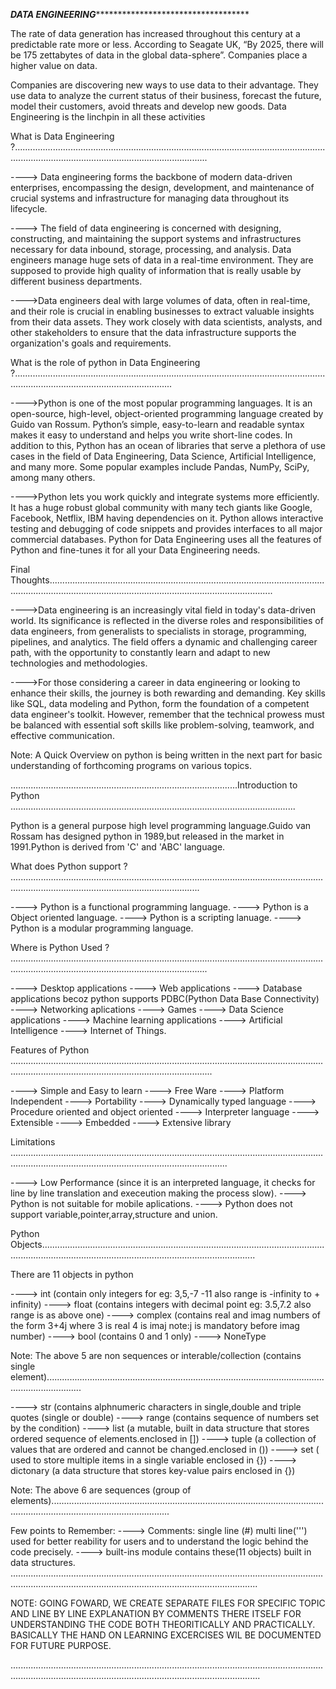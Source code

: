 ***************************************************************************************DATA ENGINEERING**************************************************************************************************************************

The rate of data generation has increased throughout this century at a predictable rate more or less. According to Seagate UK, “By 2025, there will be 175 zettabytes of data in the global data-sphere”. Companies place a higher value on data.

Companies are discovering new ways to use data to their advantage. They use data to analyze the current status of their business, forecast the future, model their customers, avoid threats and develop new goods. Data Engineering is the linchpin in all these activities


What is Data Engineering ?.........................................................................................................................................................................................................

----> Data engineering forms the backbone of modern data-driven enterprises, encompassing the design, development, and maintenance of crucial systems and infrastructure for managing data throughout its lifecycle.

----> The field of data engineering is concerned with designing, constructing, and maintaining the support systems and infrastructures necessary for data inbound, storage, processing, and analysis. Data engineers manage huge sets of data in a real-time environment. They are supposed to provide high quality of information that is really usable by different business departments.

---->Data engineers deal with large volumes of data, often in real-time, and their role is crucial in enabling businesses to extract valuable insights from their data assets. They work closely with data scientists, analysts, and other stakeholders to ensure that the data infrastructure supports the organization's goals and requirements.

What is the role of python in Data Engineering ?...........................................................................................................................................................................................

---->Python is one of the most popular programming languages. It is an open-source, high-level, object-oriented programming language created by Guido van Rossum. Python’s simple, easy-to-learn and readable syntax makes it easy to understand and helps you write short-line codes. In addition to this, Python has an ocean of libraries that serve a plethora of use cases in the field of Data Engineering, Data Science, Artificial Intelligence, and many more. Some popular examples include Pandas, NumPy, SciPy, among many others. 

---->Python lets you work quickly and integrate systems more efficiently. It has a huge robust global community with many tech giants like Google, Facebook, Netflix, IBM having dependencies on it. Python allows interactive testing and debugging of code snippets and provides interfaces to all major commercial databases. Python for Data Engineering uses all the features of Python and fine-tunes it for all your Data Engineering needs.


Final Thoughts.....................................................................................................................................................................................................................

---->Data engineering is an increasingly vital field in today's data-driven world. Its significance is reflected in the diverse roles and responsibilities of data engineers, from generalists to specialists in storage, programming, pipelines, and analytics. The field offers a dynamic and challenging career path, with the opportunity to constantly learn and adapt to new technologies and methodologies.

---->For those considering a career in data engineering or looking to enhance their skills, the journey is both rewarding and demanding. Key skills like SQL, data modeling and Python, form the foundation of a competent data engineer's toolkit. However, remember that the technical prowess must be balanced with essential soft skills like problem-solving, teamwork, and effective communication.


Note: A Quick Overview on python is being written in the next part for basic understanding of forthcoming programs on various topics.


..........................................................................................Introduction to Python .................................................................................................................

Python is a general purpose high level programming language.Guido van Rossam has designed python in 1989,but released in the market in 1991.Python is derived from 'C' and 'ABC' language.

What does Python support ? .......................................................................................................................................................................................................

----> Python is a functional programming language.
----> Python is a Object oriented language.
----> Python is a scripting lanuage.
----> Python is a modular programming language.

Where is Python Used ? ..........................................................................................................................................................................................................

----> Desktop applications
----> Web applications
----> Database applications becoz python supports PDBC(Python Data Base Connectivity)
----> Networking aplications
----> Games
----> Data Science applications
----> Machine learning applications
----> Artificial Intelligence
----> Internet of Things.

Features of Python ............................................................................................................................................................................................................

----> Simple and Easy to learn
----> Free Ware
----> Platform Independent
----> Portability
----> Dynamically typed language
----> Procedure oriented and object oriented
----> Interpreter language
----> Extensible
----> Embedded
----> Extensive library

Limitations ..................................................................................................................................................................................................................

----> Low Performance (since it is an interpreted language, it checks for line by line translation and execeution making the process slow).
----> Python is not suitable for mobile aplications.
----> Python does not support variable,pointer,array,structure and union.

Python Objects.................................................................................................................................................................................................................

There are 11 objects in python

----> int (contain only integers for eg: 3,5,-7 -11 also range is -infinity to + infinity)
----> float (contains integers with decimal point eg: 3.5,7.2 also range is as above one)
----> complex (contains real  and imag numbers of the form 3+4j where 3 is real 4 is imaj note:j is mandatory before imag number)
----> bool (contains 0 and 1 only)
----> NoneType

Note: The above 5 are non sequences or interable/collection (contains single element)..........................................................................................................................................

----> str (contains alphnumeric characters in single,double and triple quotes (single or double)
----> range (contains sequence of numbers set by the condition)
----> list (a mutable, built in data structure that stores ordered sequence of elements.enclosed in [])
----> tuple (a collection of values that are ordered and cannot be changed.enclosed in ())
----> set ( used to store multiple items in a single variable enclosed in {})
----> dictonary (a data structure that stores key-value pairs enclosed in {})

Note: The above 6 are sequences (group of elements)...........................................................................................................................................................................


Few points to Remember:
----> Comments: single line (#) multi line(''') used for better reability for users and to understand the logic behind the code precisely. 
----> built-ins module contains these(11 objects) built in data structures.
..............................................................................................................................................................................................................................

NOTE: GOING FOWARD, WE CREATE SEPARATE FILES FOR SPECIFIC TOPIC AND  LINE BY LINE EXPLANATION BY COMMENTS THERE ITSELF FOR UNDERSTANDING THE CODE BOTH THEORITICALLY AND PRACTICALLY.
BASICALLY THE HAND ON LEARNING EXCERCISES WIL BE DOCUMENTED FOR FUTURE PURPOSE.

...............................................................................................................................................................................................................................



